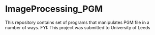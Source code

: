# ImageProcessing_PGM
This repository contains set of programs that manipulates PGM file in a number of ways. FYI: This project was submitted to University of Leeds
